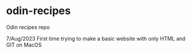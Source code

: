 # odin-recipes
Odin recipes repo

7/Aug/2023
First time trying to make a basic website with only HTML and GIT on MacOS